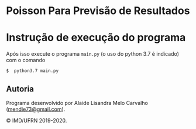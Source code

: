 # Poisson Para Previsão de Resultados


# Instrução de execução do programa

Após isso execute o programa `main.py` (o uso do python 3.7 é indicado) com o comando

``` shell
$  python3.7 main.py
```

## Autoria

Programa desenvolvido por Alaide Lisandra Melo Carvalho (<mendie73@gmail.com>).

&copy; IMD/UFRN 2019-2020.